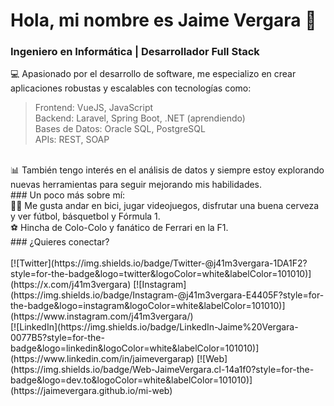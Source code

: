 # Hola, mi nombre es Jaime Vergara 👋
### Ingeniero en Informática | Desarrollador Full Stack

💻 Apasionado por el desarrollo de software, me especializo en crear aplicaciones robustas y escalables con tecnologías como:
</br>
> Frontend: VueJS, JavaScript</br>
> Backend: Laravel, Spring Boot, .NET (aprendiendo)</br>
> Bases de Datos: Oracle SQL, PostgreSQL</br>
> APIs: REST, SOAP
</br>
📊 También tengo interés en el análisis de datos y siempre estoy explorando nuevas herramientas para seguir mejorando mis habilidades.
</br>
### Un poco más sobre mí:
</br>
🚴‍♂️ Me gusta andar en bici, jugar videojuegos, disfrutar una buena cerveza y ver fútbol, básquetbol y Fórmula 1.
</br>
⚽ Hincha de Colo-Colo y fanático de Ferrari en la F1.
</br>
### ¿Quieres conectar?
</br>
</br>
[![Twitter](https://img.shields.io/badge/Twitter-@j41m3vergara-1DA1F2?style=for-the-badge&logo=twitter&logoColor=white&labelColor=101010)](https://x.com/j41m3vergara)
[![Instagram](https://img.shields.io/badge/Instagram-@j41m3vergara-E4405F?style=for-the-badge&logo=instagram&logoColor=white&labelColor=101010)](https://www.instagram.com/j41m3vergara/)
</br>
[![LinkedIn](https://img.shields.io/badge/LinkedIn-Jaime%20Vergara-0077B5?style=for-the-badge&logo=linkedin&logoColor=white&labelColor=101010)](https://www.linkedin.com/in/jaimevergarap)
[![Web](https://img.shields.io/badge/Web-JaimeVergara.cl-14a1f0?style=for-the-badge&logo=dev.to&logoColor=white&labelColor=101010)](https://jaimevergara.github.io/mi-web)


